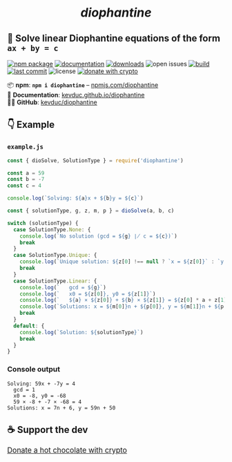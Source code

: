 
<h1 align="center">
  <i>diophantine</i>
</h1>

## 🧮 Solve linear Diophantine equations of the form  `ax + by = c`

[![npm package](https://img.shields.io/npm/v/diophantine)](https://www.npmjs.com/package/diophantine)
[![documentation](https://img.shields.io/github/v/release/kevduc/diophantine?label=documentation)](https://kevduc.github.io/diophantine)
[![downloads](https://img.shields.io/npm/dt/diophantine?label=downloads)](https://www.npmjs.com/package/diophantine)
![open issues](https://img.shields.io/github/issues-raw/kevduc/diophantine)
[![build](https://img.shields.io/github/workflow/status/kevduc/diophantine/npm-publish)](https://github.com/kevduc/diophantine/actions/workflows/npm-publish.yml)
[![last commit](https://img.shields.io/github/last-commit/kevduc/diophantine)](https://github.com/kevduc/diophantine/commits/main)
![license](https://img.shields.io/github/license/kevduc/diophantine)
[![donate with crypto](https://img.shields.io/static/v1?logo=&label=donate&message=with%20crypto&color=blueviolet)](https://commerce.coinbase.com/checkout/97a05cdf-7d82-4f9a-9a24-fbbc65ac5a4d)

<!-- [![package health](https://snyk.io/advisor/npm-package/diophantine/badge.svg)](https://snyk.io/advisor/npm-package/diophantine) -->

📦 **npm**: **`npm i diophantine`** – [npmjs.com/diophantine](https://www.npmjs.com/package/diophantine)  
📘 **Documentation**: [kevduc.github.io/diophantine](https://kevduc.github.io/diophantine/)  
🐱‍💻 **GitHub**: [kevduc/diophantine](https://github.com/kevduc/diophantine)

## 👇 Example

### `example.js`

```js
const { dioSolve, SolutionType } = require('diophantine')

const a = 59
const b = -7
const c = 4

console.log(`Solving: ${a}x + ${b}y = ${c}`)

const { solutionType, g, z, m, p } = dioSolve(a, b, c)

switch (solutionType) {
  case SolutionType.None: {
    console.log(`No solution (gcd = ${g} ∤ c = ${c})`)
    break
  }
  case SolutionType.Unique: {
    console.log(`Unique solution: ${z[0] !== null ? `x = ${z[0]}` : `y = ${z[1]}`}`)
    break
  }
  case SolutionType.Linear: {
    console.log(`   gcd = ${g}`)
    console.log(`   x0 = ${z[0]}, y0 = ${z[1]}`)
    console.log(`   ${a} × ${z[0]} + ${b} × ${z[1]} = ${z[0] * a + z[1] * b}`)
    console.log(`Solutions: x = ${m[0]}n + ${p[0]}, y = ${m[1]}n + ${p[1]}`)
    break
  }
  default: {
    console.log(`Solution: ${solutionType}`)
    break
  }
}
```

### Console output

```
Solving: 59x + -7y = 4
  gcd = 1
  x0 = -8, y0 = -68
  59 × -8 + -7 × -68 = 4
Solutions: x = 7n + 6, y = 59n + 50
```

## ☕ Support the dev

<p style="font-size:larger"><a href="https://commerce.coinbase.com/checkout/97a05cdf-7d82-4f9a-9a24-fbbc65ac5a4d">Donate a hot chocolate with crypto</a></p>
